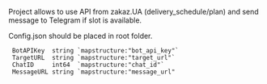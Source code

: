 Project allows to use API from zakaz.UA (delivery_schedule/plan) and send message to Telegram if slot is available.

Config.json should be placed in root folder.

```  
 BotAPIKey  string `mapstructure:"bot_api_key"`
 TargetURL  string `mapstructure:"target_url"`
 ChatID     int64  `mapstructure:"chat_id"`
 MessageURL string `mapstructure:"message_url"
 ```